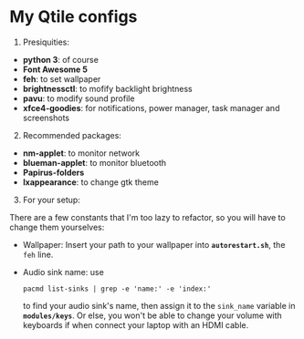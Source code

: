 # My Qtile configs

1. Presiquities:
- **python 3**: of course
- **Font Awesome 5**
- **feh**: to set wallpaper
- **brightnessctl**: to mofify backlight brightness
- **pavu**: to modify sound profile
- **xfce4-goodies**: for notifications, power manager, task manager and screenshots

2. Recommended packages:
- **nm-applet**: to monitor network
- **blueman-applet**: to monitor bluetooth
- **Papirus-folders**
- **lxappearance**: to change gtk theme

3. For your setup:

There are a few constants that I'm too lazy to refactor, so you will have to change them yourselves:
- Wallpaper: Insert your path to your wallpaper into **```autorestart.sh```**, the ```feh``` line.
- Audio sink name: use

    ```pacmd list-sinks | grep -e 'name:' -e 'index:'``` 

    to find your audio sink's name, then assign it to the ```sink_name``` variable in **```modules/keys```**. Or else, you won't be able to change your volume with keyboards if when connect your laptop with an HDMI cable.